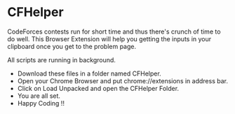 # CFHelper

CodeForces contests run for short time and thus there's crunch of time to do well. This Browser Extension will help you getting the inputs in your clipboard once you get to the problem page. 

All scripts are running in background.

- Download these files in a folder named CFHelper.
- Open your Chrome Browser and put chrome://extensions in address bar.
- Click on Load Unpacked and open the CFHelper Folder.
- You are all set. 
- Happy Coding !! 
